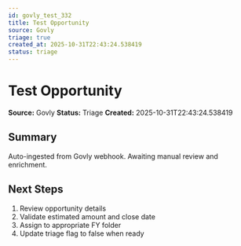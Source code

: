 ```yaml
---
id: govly_test_332
title: Test Opportunity
source: Govly
triage: true
created_at: 2025-10-31T22:43:24.538419
status: triage
---
```


# Test Opportunity

**Source:** Govly
**Status:** Triage
**Created:** 2025-10-31T22:43:24.538419

## Summary

Auto-ingested from Govly webhook. Awaiting manual review and enrichment.

## Next Steps

1. Review opportunity details
2. Validate estimated amount and close date
3. Assign to appropriate FY folder
4. Update triage flag to false when ready

